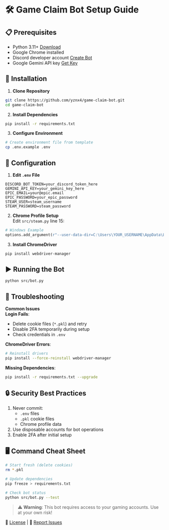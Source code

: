 # 🛠️ Game Claim Bot Setup Guide

## 📋 Prerequisites
- Python 3.11+ [Download](https://www.python.org/downloads/)
- Google Chrome installed
- Discord developer account [Create Bot](https://discord.com/developers/applications)
- Google Gemini API key [Get Key](https://aistudio.google.com)

## 🚀 Installation

1. **Clone Repository**
```bash
git clone https://github.com/yznx4/game-claim-bot.git
cd game-claim-bot
```

2. **Install Dependencies**
```bash
pip install -r requirements.txt
```

3. **Configure Environment**
```bash
# Create environment file from template
cp .env.example .env
```

## 🔧 Configuration

1. **Edit `.env` File**
```env
DISCORD_BOT_TOKEN=your_discord_token_here
GEMINI_API_KEY=your_gemini_key_here
EPIC_EMAIL=your@epic.email
EPIC_PASSWORD=your_epic_password
STEAM_USER=steam_username
STEAM_PASSWORD=steam_password
```

2. **Chrome Profile Setup**  
Edit `src/steam.py` line 15:
```python
# Windows Example
options.add_argument(r"--user-data-dir=C:\Users\YOUR_USERNAME\AppData\Local\Google\Chrome\User Data")
```

3. **Install ChromeDriver**
```bash
pip install webdriver-manager
```

## ▶️ Running the Bot
```bash
python src/bot.py
```

## 🚨 Troubleshooting

**Common Issues**  
**Login Fails**:
- Delete cookie files (`*.pkl`) and retry
- Disable 2FA temporarily during setup
- Check credentials in `.env`

**ChromeDriver Errors**:
```bash
# Reinstall drivers
pip install --force-reinstall webdriver-manager
```

**Missing Dependencies**:
```bash
pip install -r requirements.txt --upgrade
```

## 🔒 Security Best Practices
1. Never commit:
   - `.env` files
   - `.pkl` cookie files
   - Chrome profile data
2. Use disposable accounts for bot operations
3. Enable 2FA after initial setup

## 🖥️ Command Cheat Sheet
```bash
# Start fresh (delete cookies)
rm *.pkl

# Update dependencies
pip freeze > requirements.txt

# Check bot status
python src/bot.py --test
```

> ⚠️ **Warning**: This bot requires access to your gaming accounts. Use at your own risk!

📜 [License](/LICENSE) | 🐛 [Report Issues](https://github.com/yznx4/game-claim-bot/issues)
